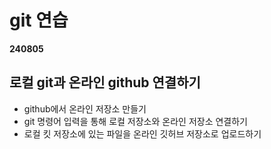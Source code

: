 # git 연습

**240805**

## 로컬 git과 온라인 github 연결하기

- github에서 온라인 저장소 만들기
- git 명령어 입력을 통해 로컬 저장소와 온라인 저장소 연결하기
- 로컬 킷 저장소에 있는 파일을 온라인 깃허브 저장소로 업로드하기

